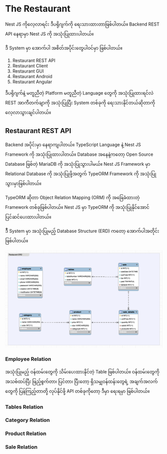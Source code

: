 # The Restaurant

Nest JS ကိုလေ့လာရင်း ဒီပရိုဂျက်ကို ရေးသားထားတာဖြစ်ပါတယ်။ Backend REST API နေရာမှာ Nest JS ကို အသုံးပြုထားပါတယ်။ 

ဒီ System မှာ အောက်ပါ အစိတ်အပိုင်းတွေပါဝင်မှာ ဖြစ်ပါတယ်။

1. Restaurant REST API
2. Restaurant Client
3. Restaurant GUI
4. Restaurant Android
5. Restaurant Angular

ဒီပရိုဂျက်နဲ့ မတူညီတဲ့ Platform မတူညီတဲ့ Language တွေကို အသုံးပြုထားရင်လဲ REST အာကီတက်ချာကို အသုံးပြုပြီး System တစ်ခုကို ရေးသားနိုင်တယ်ဆိုတာကို လေ့လာသွားချင်ပါတယ်။

## Restaurant REST API

Backend အပိုင်းမှာ နေရာကျပါတယ်။ TypeScript Language နဲ့ Nest JS Framework ကို အသုံးပြုထားပါတယ်။ Database အနေနဲ့ကတော့ Open Source Database ဖြစ်တဲ့ MariaDB ကို အသုံးပြုသွားပါမယ်။ Nest JS Framework မှာ Relational Database ကို အသုံးပြုဖို့အတွက် TypeORM Framework ကို အသုံးပြုသွားမှာဖြစ်ပါတယ်။

TypeORM ဆိုတာ Object Relation Mapping (ORM) ကို အခြေခံထားတဲ့ Framework တစ်ခုဖြစ်ပါတယ်။ Nest JS မှာ TypeORM ကို အသုံးပြုနိုင်အောင် ပြင်ဆင်ပေးထားပါတယ်။

ဒီီ System မှာ အသုံးပြုမည့် Database Structure (ERD) ကတော့ အောက်ပါအတိုင်းဖြစ်ပါတယ်။ 

![ERD](/images/RestaurantERD.png)

### Employee Relation
  အသုံးပြုမည့် ဝန်ထမ်းတွေကို သိမ်းပေးထားနိုင်တဲ့ Table ဖြစ်ပါတယ်။ ဝန်ထမ်းတွေကို အသစ်ထပ်ပြီး ဖြည့်စွက်တာ၊ ပြင်တာ၊ ပြီးတော့ ရှိသမျှဝန်ထန်းတွေရဲ့ အချက်အလက်တွေကို ပြန်ကြည့်တာတို့ လုပ်နိုင်ဖို့ API တစ်ခုကိုတော့ ဒီမှာ ရေးရမှာ ဖြစ်ပါတယ်။

### Tables Relation

### Category Relation

### Product Relation

### Sale Relation
